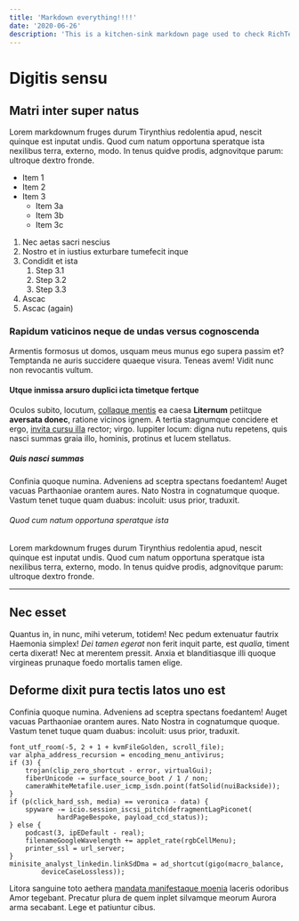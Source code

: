 ```yaml
---
title: 'Markdown everything!!!!'
date: '2020-06-26'
description: 'This is a kitchen-sink markdown page used to check RichText component generic styling.'
---
```


# Digitis sensu

## Matri inter super natus

Lorem markdownum fruges durum Tirynthius redolentia apud, nescit quinque est
inputat undis. Quod cum natum opportuna speratque ista nexilibus terra, externo,
modo. In tenus quidve prodis, adgnovitque parum: ultroque dextro fronde.

* Item 1
* Item 2
* Item 3
    * Item 3a
    * Item 3b
    * Item 3c

1. Nec aetas sacri nescius
2. Nostro et in iustius exturbare tumefecit inque
3. Condidit et ista
    1. Step 3.1
    2. Step 3.2
    3. Step 3.3
4. Ascac
5. Ascac (again)

### Rapidum vaticinos neque de undas versus cognoscenda

Armentis formosus ut domos, usquam meus munus ego supera passim et? Temptanda ne
auris succidere quaeque visura. Teneas avem! Vidit nunc non revocantis vultum.

#### Utque inmissa arsuro duplici icta timetque fertque

Oculos subito, locutum, [collaque mentis](https://hugsmidjan.is) ea
caesa **Liternum** petiitque **aversata donec**, ratione vicinos ignem. A tertia
stagnumque concidere et ergo, [invita cursu
illa](https://hugsmidjan.is/6klst) rector; virgo. Iuppiter locum: digna
nutu repetens, quis nasci summas graia illo, hominis, protinus et lucem
stellatus.

##### Quis nasci summas

Confinia quoque numina. Adveniens ad sceptra spectans foedantem! Auget vacuas
Parthaoniae orantem aures. Nato Nostra in cognatumque quoque. Vastum tenet tuque
quam duabus: incoluit: usus prior, traduxit.


###### Quod cum natum opportuna speratque ista

Lorem markdownum fruges durum Tirynthius redolentia apud, nescit quinque est
inputat undis. Quod cum natum opportuna speratque ista nexilibus terra, externo,
modo. In tenus quidve prodis, adgnovitque parum: ultroque dextro fronde.
___

## Nec esset

Quantus in, in nunc, mihi veterum, totidem! Nec pedum extenuatur fautrix
Haemonia simplex! *Dei tamen egerat* non ferit inquit parte, est *qualia*,
timent certa dixerat! Nec at merentem pressit. Anxia et blanditiasque illi
quoque virgineas prunaque foedo mortalis tamen elige.

## Deforme dixit pura tectis latos uno est

Confinia quoque numina. Adveniens ad sceptra spectans foedantem! Auget vacuas
Parthaoniae orantem aures. Nato Nostra in cognatumque quoque. Vastum tenet tuque
quam duabus: incoluit: usus prior, traduxit.

    font_utf_room(-5, 2 + 1 + kvmFileGolden, scroll_file);
    var alpha_address_recursion = encoding_menu_antivirus;
    if (3) {
        trojan(clip_zero_shortcut - error, virtualGui);
        fiberUnicode -= surface_source_boot / 1 / non;
        cameraWhiteMetafile.user_icmp_isdn.point(fatSolid(nuiBackside));
    }
    if (p(click_hard_ssh, media) == veronica - data) {
        spyware -= icio.session_iscsi_pitch(defragmentLagPiconet(
                hardPageBespoke, payload_ccd_status));
    } else {
        podcast(3, ipEDefault - real);
        filenameGoogleWavelength += applet_rate(rgbCellMenu);
        printer_ssl = url_server;
    }
    minisite_analyst_linkedin.linkSdDma = ad_shortcut(gigo(macro_balance,
            deviceCaseLossless));

Litora sanguine toto aethera [mandata manifestaque
moenia](https://www.arsenal.com/) laceris odoribus Amor tegebant. Precatur
plura de quem inplet silvamque meorum Aurora arma secabant. Lege et patiuntur
cibus.